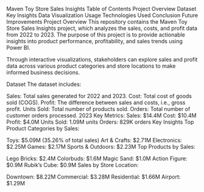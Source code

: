 Maven Toy Store Sales Insights
Table of Contents
Project Overview
Dataset
Key Insights
Data Visualization
Usage
Technologies Used
Conclusion
Future Improvements
Project Overview
This repository contains the Maven Toy Store Sales Insights project, which analyzes the sales, costs, and profit data from 2022 to 2023. The purpose of this project is to provide actionable insights into product performance, profitability, and sales trends using Power BI.

Through interactive visualizations, stakeholders can explore sales and profit data across various product categories and store locations to make informed business decisions.

Dataset
The dataset includes:

Sales: Total sales generated for 2022 and 2023.
Cost: Total cost of goods sold (COGS).
Profit: The difference between sales and costs, i.e., gross profit.
Units Sold: Total number of products sold.
Orders: Total number of customer orders processed.
2023 Key Metrics:
Sales: $14.4M
Cost: $10.4M
Profit: $4.0M
Units Sold: 1.09M units
Orders: 829K orders
Key Insights
Top Product Categories by Sales:

Toys: $5.09M (35.26% of total sales)
Art & Crafts: $2.71M
Electronics: $2.25M
Games: $2.17M
Sports & Outdoors: $2.23M
Top Products by Sales:

Lego Bricks: $2.4M
Colorbuds: $1.6M
Magic Sand: $1.0M
Action Figure: $0.9M
Rubik’s Cube: $0.9M
Sales by Store Location:

Downtown: $8.22M
Commercial: $3.28M
Residential: $1.66M
Airport: $1.29M
